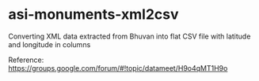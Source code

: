 # asi-monuments-xml2csv
Converting  XML data extracted from Bhuvan into flat CSV file with latitude and longitude in columns

Reference: https://groups.google.com/forum/#!topic/datameet/H9o4qMT1H9o 
